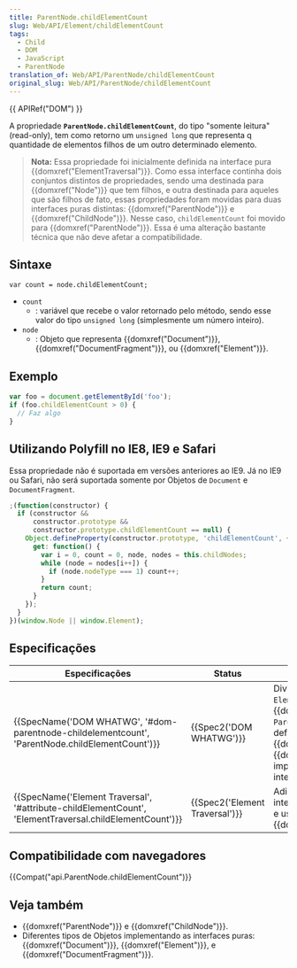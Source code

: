```yaml
---
title: ParentNode.childElementCount
slug: Web/API/Element/childElementCount
tags:
  - Child
  - DOM
  - JavaScript
  - ParentNode
translation_of: Web/API/ParentNode/childElementCount
original_slug: Web/API/ParentNode/childElementCount
---
```

{{ APIRef("DOM") }}

A propriedade **`ParentNode.childElementCount`**, do tipo "somente leitura" (read-only), tem como retorno um `unsigned long` que representa q quantidade de elementos filhos de um outro determinado elemento.

> **Nota:** Essa propriedade foi inicialmente definida na interface pura {{domxref("ElementTraversal")}}. Como essa interface continha dois conjuntos distintos de propriedades, sendo uma destinada para {{domxref("Node")}} que tem filhos, e outra destinada para aqueles que são filhos de fato, essas propriedades foram movidas para duas interfaces puras distintas: {{domxref("ParentNode")}} e {{domxref("ChildNode")}}. Nesse caso, `childElementCount` foi movido para {{domxref("ParentNode")}}. Essa é uma alteração bastante técnica que não deve afetar a compatibilidade.

## Sintaxe

```
var count = node.childElementCount;
```

- `count`
  - : variável que recebe o valor retornado pelo método, sendo esse valor do tipo `unsigned long` (simplesmente um número inteiro).
- `node`
  - : Objeto que representa {{domxref("Document")}}, {{domxref("DocumentFragment")}}, ou {{domxref("Element")}}.

## Exemplo

```js
var foo = document.getElementById('foo');
if (foo.childElementCount > 0) {
  // Faz algo
}
```

## Utilizando Polyfill no IE8, IE9 e Safari

Essa propriedade não é suportada em versões anteriores ao IE9. Já no IE9 ou Safari, não será suportada somente por Objetos de `Document` e `DocumentFragment`.

```js
;(function(constructor) {
  if (constructor &&
      constructor.prototype &&
      constructor.prototype.childElementCount == null) {
    Object.defineProperty(constructor.prototype, 'childElementCount', {
      get: function() {
        var i = 0, count = 0, node, nodes = this.childNodes;
        while (node = nodes[i++]) {
          if (node.nodeType === 1) count++;
        }
        return count;
      }
    });
  }
})(window.Node || window.Element);
```

## Especificações

| Especificações                                                                                                                           | Status                                   | Comentários                                                                                                                                                                                                                                   |
| ---------------------------------------------------------------------------------------------------------------------------------------- | ---------------------------------------- | --------------------------------------------------------------------------------------------------------------------------------------------------------------------------------------------------------------------------------------------- |
| {{SpecName('DOM WHATWG', '#dom-parentnode-childelementcount', 'ParentNode.childElementCount')}}         | {{Spec2('DOM WHATWG')}}         | Divide a interface `ElementTraversal` entre {{domxref("ChildNode")}} e `ParentNode`. Esse método é definido ao final. {{domxref("Document")}} e {{domxref("DocumentFragment")}} implementam essas novas interfaces. |
| {{SpecName('Element Traversal', '#attribute-childElementCount', 'ElementTraversal.childElementCount')}} | {{Spec2('Element Traversal')}} | Adicionada sua definição inicial à interface pura do `ElementTraversal` e use-a em {{domxref("Element")}}.                                                                                                                              |

## Compatibilidade com navegadores

{{Compat("api.ParentNode.childElementCount")}}

## Veja também

- {{domxref("ParentNode")}} e {{domxref("ChildNode")}}.
- Diferentes tipos de Objetos implementando as interfaces puras: {{domxref("Document")}}, {{domxref("Element")}}, e {{domxref("DocumentFragment")}}.
